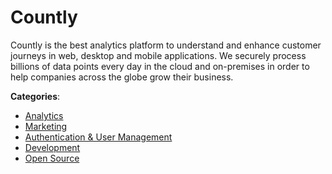 # Countly


Countly is the best analytics platform to understand and enhance customer journeys in web, desktop and mobile applications. We securely process billions of data points every day in the cloud and on-premises in order to help companies across the globe grow their business.



**Categories**:
- [Analytics](https://github.com/apis-list/apis-list#analytics)
- [Marketing](https://github.com/apis-list/apis-list#marketing)
- [Authentication & User Management](https://github.com/apis-list/apis-list#authentication-and-user-management)
- [Development](https://github.com/apis-list/apis-list#development)
- [Open Source](https://github.com/apis-list/apis-list#open-source)



